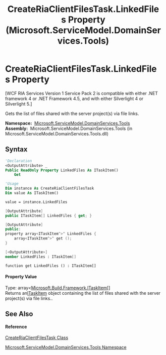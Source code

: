 ﻿---
title: CreateRiaClientFilesTask.LinkedFiles Property  (Microsoft.ServiceModel.DomainServices.Tools)
TOCTitle: LinkedFiles Property
ms:assetid: P:Microsoft.ServiceModel.DomainServices.Tools.CreateRiaClientFilesTask.LinkedFiles
ms:mtpsurl: https://msdn.microsoft.com/en-us/library/microsoft.servicemodel.domainservices.tools.createriaclientfilestask.linkedfiles(v=VS.91)
ms:contentKeyID: 32336240
ms.date: 01/27/2012
mtps_version: v=VS.91
f1_keywords:
- Microsoft.ServiceModel.DomainServices.Tools.CreateRiaClientFilesTask.LinkedFiles
- Microsoft.ServiceModel.DomainServices.Tools.CreateRiaClientFilesTask.get_LinkedFiles
dev_langs:
- CSharp
- JScript
- VB
- FSharp
- c++
api_location:
- microsoft.servicemodel.domainservices.tools.dll
api_name:
- Microsoft.ServiceModel.DomainServices.Tools.CreateRiaClientFilesTask.get_LinkedFiles
- Microsoft.ServiceModel.DomainServices.Tools.CreateRiaClientFilesTask.LinkedFiles
api_type:
- Managed
topic_type:
- apiref
- kbSyntax
product_family_name: VS
ROBOTS: INDEX,FOLLOW
---

# CreateRiaClientFilesTask.LinkedFiles Property

\[WCF RIA Services Version 1 Service Pack 2 is compatible with either .NET framework 4 or .NET Framework 4.5, and with either Silverlight 4 or Silverlight 5.\]

Gets the list of files shared with the server project(s) via file links.

**Namespace:**  [Microsoft.ServiceModel.DomainServices.Tools](gg153739\(v=vs.91\).md)  
**Assembly:**  Microsoft.ServiceModel.DomainServices.Tools (in Microsoft.ServiceModel.DomainServices.Tools.dll)

## Syntax

``` vb
'Declaration
<OutputAttribute> _
Public ReadOnly Property LinkedFiles As ITaskItem()
    Get
```

``` vb
'Usage
Dim instance As CreateRiaClientFilesTask
Dim value As ITaskItem()

value = instance.LinkedFiles
```

``` csharp
[OutputAttribute]
public ITaskItem[] LinkedFiles { get; }
```

``` c++
[OutputAttribute]
public:
property array<ITaskItem^>^ LinkedFiles {
    array<ITaskItem^>^ get ();
}
```

``` fsharp
[<OutputAttribute>]
member LinkedFiles : ITaskItem[]
```

``` jscript
function get LinkedFiles () : ITaskItem[]
```

#### Property Value

Type: array\<[Microsoft.Build.Framework.ITaskItem](https://msdn.microsoft.com/en-us/library/ms124355)\[\]  
Returns an[ITaskItem](https://msdn.microsoft.com/en-us/library/ms124355) object containing the list of files shared with the server project(s) via file links..  

## See Also

#### Reference

[CreateRiaClientFilesTask Class](gg153718\(v=vs.91\).md)

[Microsoft.ServiceModel.DomainServices.Tools Namespace](gg153739\(v=vs.91\).md)


